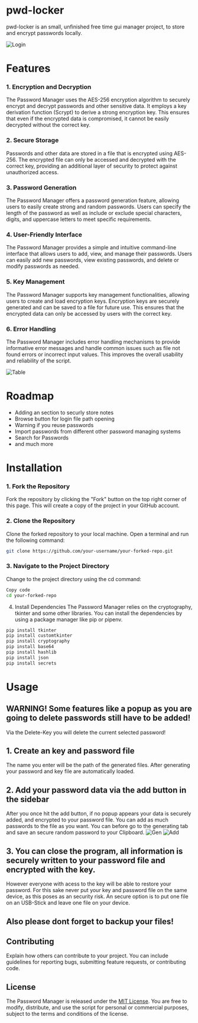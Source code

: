 # pwd-locker

pwd-locker is an small, unfinished free time gui manager project, to store and encrypt passwords locally.

![Login](pictures/login.png)

# Features
### 1. Encryption and Decryption
The Password Manager uses the AES-256 encryption algorithm to securely encrypt and decrypt passwords and other sensitive data. It employs a key derivation function (Scrypt) to derive a strong encryption key. This ensures that even if the encrypted data is compromised, it cannot be easily decrypted without the correct key.

### 2. Secure Storage
Passwords and other data are stored in a file that is encrypted using AES-256. The encrypted file can only be accessed and decrypted with the correct key, providing an additional layer of security to protect against unauthorized access.

### 3. Password Generation
The Password Manager offers a password generation feature, allowing users to easily create strong and random passwords. Users can specify the length of the password as well as include or exclude special characters, digits, and uppercase letters to meet specific requirements.

### 4. User-Friendly Interface
The Password Manager provides a simple and intuitive command-line interface that allows users to add, view, and manage their passwords. Users can easily add new passwords, view existing passwords, and delete or modify passwords as needed.

### 5. Key Management
The Password Manager supports key management functionalities, allowing users to create and load encryption keys. Encryption keys are securely generated and can be saved to a file for future use. This ensures that the encrypted data can only be accessed by users with the correct key.

### 6. Error Handling
The Password Manager includes error handling mechanisms to provide informative error messages and handle common issues such as file not found errors or incorrect input values. This improves the overall usability and reliability of the script.

![Table](pictures/show.png)

# Roadmap
- Adding an section to securly store notes
- Browse button for login file path opening
- Warning if you reuse passwords
- Import passwords from different other password managing systems
- Search for Passwords
- and much more

# Installation

### 1. Fork the Repository
Fork the repository by clicking the "Fork" button on the top right corner of this page. This will create a copy of the project in your GitHub account.

### 2. Clone the Repository
Clone the forked repository to your local machine. Open a terminal and run the following command:

```bash
git clone https://github.com/your-username/your-forked-repo.git
```

### 3. Navigate to the Project Directory
Change to the project directory using the cd command:

```bash
Copy code
cd your-forked-repo
```
4. Install Dependencies
The Password Manager relies on the cryptography, tkinter and some other libraries. You can install the dependencies by using a package manager like pip or pipenv.
```bash
pip install tkinter
pip install customtkinter
pip install cryptography
pip install base64
pip install hashlib
pip install json
pip install secrets
```

# Usage

## WARNING! Some features like a popup as you are going to delete passwords still have to be added!
Via the Delete-Key you will delete the current selected password!

## 1. Create an key and password file
The name you enter will be the path of the generated files. After generating your password and key file are automatically loaded.

## 2. Add your password data via the add button in the sidebar
After you  once hit the add button, if no popup appears your data is securely added, and encrypted to your password file. You can add as much passwords to the file as you want. You can before go to the generating tab and save an secure random password to your Clipboard.
![Gen](pictures/gen.png)
![Add](pictures/add.png)
  
## 3. You can close the program, all information is securely written to your password file and encrypted with the key.
  However everyone with acess to the key will be able to restore your password. For this sake never put your key and password file on the same device, as this poses as an security risk. An secure option is to put one file on an USB-Stick and leave one file on your device.
  
## Also please dont forget to backup your files!

## Contributing

Explain how others can contribute to your project. You can include guidelines for reporting bugs, submitting feature requests, or contributing code.

## License
The Password Manager is released under the [MIT License](LICENSE). You are free to modify, distribute, and use the script for personal or commercial purposes, subject to the terms and conditions of the license.

